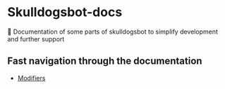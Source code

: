 # Skulldogsbot-docs
🐺 Documentation of some parts of skulldogsbot to simplify development and further support 

## Fast navigation through the documentation
- [Modifiers](https://google.com/)
